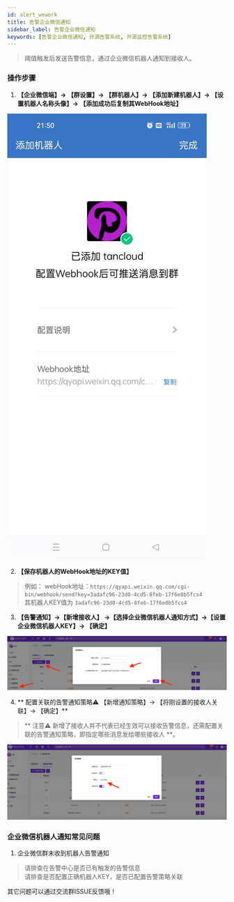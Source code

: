 ```yaml
---
id: alert_wework  
title: 告警企业微信通知      
sidebar_label: 告警企业微信通知     
keywords: [告警企业微信通知, 开源告警系统, 开源监控告警系统]
---
```


> 阈值触发后发送告警信息，通过企业微信机器人通知到接收人。         

### 操作步骤   

1. **【企业微信端】-> 【群设置】-> 【群机器人】-> 【添加新建机器人】-> 【设置机器人名称头像】-> 【添加成功后复制其WebHook地址】**  

![email](/img/docs/help/alert-notice-6.jpg)  

2. **【保存机器人的WebHook地址的KEY值】**     

> 例如： webHook地址：`https://qyapi.weixin.qq.com/cgi-bin/webhook/send?key=3adafc96-23d0-4cd5-8feb-17f6e0b5fcs4`     
> 其机器人KEY值为 `3adafc96-23d0-4cd5-8feb-17f6e0b5fcs4`      

3. **【告警通知】->【新增接收人】 ->【选择企业微信机器人通知方式】->【设置企业微信机器人KEY】-> 【确定】**    

![email](/img/docs/help/alert-notice-7.png)

4. ** 配置关联的告警通知策略⚠️ 【新增通知策略】-> 【将刚设置的接收人关联】-> 【确定】**  

> ** 注意⚠️ 新增了接收人并不代表已经生效可以接收告警信息，还需配置关联的告警通知策略，即指定哪些消息发给哪些接收人 **。   

![email](/img/docs/help/alert-notice-4.png)    


### 企业微信机器人通知常见问题   

1. 企业微信群未收到机器人告警通知       
> 请排查在告警中心是否已有触发的告警信息   
> 请排查是否配置正确机器人KEY，是否已配置告警策略关联   

其它问题可以通过交流群ISSUE反馈哦！  

